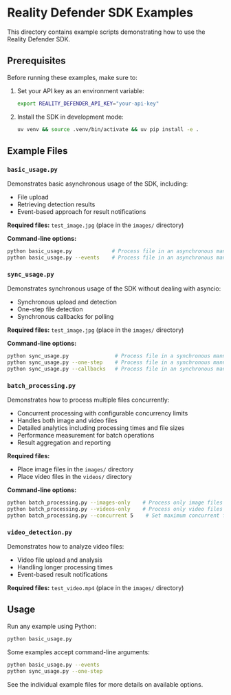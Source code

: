 # Reality Defender SDK Examples

This directory contains example scripts demonstrating how to use the Reality Defender SDK.

## Prerequisites

Before running these examples, make sure to:

1. Set your API key as an environment variable:
   ```bash
   export REALITY_DEFENDER_API_KEY="your-api-key"
   ```

2. Install the SDK in development mode:
   ```bash
   uv venv && source .venv/bin/activate && uv pip install -e .
   ```

## Example Files

### `basic_usage.py`
Demonstrates basic asynchronous usage of the SDK, including:
- File upload
- Retrieving detection results
- Event-based approach for result notifications

**Required files:** `test_image.jpg` (place in the `images/` directory)

**Command-line options:**
```bash
python basic_usage.py             # Process file in an asynchronous manner.
python basic_usage.py --events    # Process file in an asynchronous manner using the event based client.
```

### `sync_usage.py`
Demonstrates synchronous usage of the SDK without dealing with asyncio:
- Synchronous upload and detection
- One-step file detection
- Synchronous callbacks for polling

**Required files:** `test_image.jpg` (place in the `images/` directory)

**Command-line options:**
```bash
python sync_usage.py               # Process file in a synchronous manner.
python sync_usage.py --one-step    # Process file in a synchronous manner, running one-step detection example.
python sync_usage.py --callbacks   # Process file in an synchronous manner, running synchronous callbacks example.
```

### `batch_processing.py`
Demonstrates how to process multiple files concurrently:
- Concurrent processing with configurable concurrency limits
- Handles both image and video files
- Detailed analytics including processing times and file sizes
- Performance measurement for batch operations
- Result aggregation and reporting

**Required files:** 
- Place image files in the `images/` directory
- Place video files in the `videos/` directory

**Command-line options:**
```bash
python batch_processing.py --images-only    # Process only image files
python batch_processing.py --videos-only    # Process only video files
python batch_processing.py --concurrent 5    # Set maximum concurrent files to process
```

### `video_detection.py`
Demonstrates how to analyze video files:
- Video file upload and analysis
- Handling longer processing times
- Event-based result notifications

**Required files:** `test_video.mp4` (place in the `images/` directory)

## Usage

Run any example using Python:

```bash
python basic_usage.py
```

Some examples accept command-line arguments:

```bash
python basic_usage.py --events
python sync_usage.py --one-step
```

See the individual example files for more details on available options. 